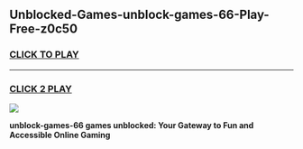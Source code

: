 
## Unblocked-Games-unblock-games-66-Play-Free-z0c50
<h3>
<a href="https://premium76.site?title=unblock-games-66&ref=18A1">CLICK TO PLAY</a></h3>
<hr>

<h3>
<a href="https://premium76.site?title=unblock-games-66&ref=18A1">CLICK 2 PLAY</a>
  
</h3>

<a href="https://premium76.site?title=unblock-games-66&ref=18A1"><img src="https://clearcache.store/games.png"></a>


**unblock-games-66 games unblocked: Your Gateway to Fun and Accessible Online Gaming**
